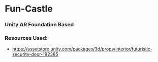 # Fun-Castle
### Unity AR Foundation Based

### Resources Used:
- https://assetstore.unity.com/packages/3d/props/interior/futuristic-security-door-182385